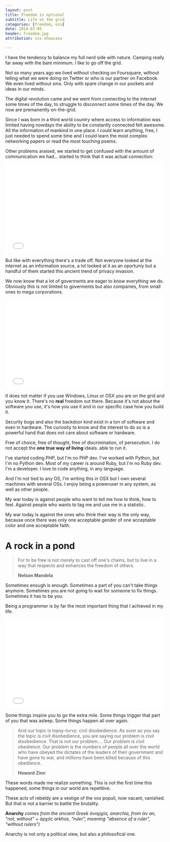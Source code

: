 ```yaml
---
layout: post
title: Freedom is optional
subtitle: Life on the grid
categories: [freedom, oss]
date: 2014-07-05
header: freedom.jpg
attribution: sss-showcase

---
```


I have the tendency to balance my full nerd side with nature. Camping really far
away with the bare minimum. I like to go off the grid.

Not so many years ago we lived without checking on Foursquare, without telling
what we were doing on Twitter or who is our partner on Facebook. We even lived
without sms. Only with spare change in our pockets and ideas in our minds.

The digital revolution came and we went from connecting to the internet some
times of the day, to struggle to disconnect some times of the day.
We now are premanently on-the-grid.

Since I was born in a third world country where access to information was limited
having nowdays the ability to be constantly connected felt awesome. All the information of
mankind in one place. I could learn anything, free, I just needed to spend some
time and I could learn the most complex networking papers or read the most touching
poems.

Other problems araised, we started to get confused with the amount of
communication we had... started to think that it was actual connection:

<iframe src="//player.vimeo.com/video/70534716" width="500" height="281"
frameborder="0" webkitallowfullscreen mozallowfullscreen
allowfullscreen></iframe>

But like with everything there's a trade off. Not everyone looked at the
internet as an information source, a lot looked at it as an oportuniy but a
handful of them started this ancient trend of privacy invasion.

We now know that a lot of goverments are eager to know everything we do.
Obviously this is not limited to goverments but also companies, from small ones
to mega corporations.

<iframe src="//player.vimeo.com/video/82666985" width="500" height="281"
frameborder="0" webkitallowfullscreen mozallowfullscreen
allowfullscreen></iframe>

It does not matter if you use Windows, Linux or OSX you are on the grid and you
know it. There's no **real** freedom out there. Because it's not about the
software you use, it's how you use it and in our specific case how you build it.

Security bugs and also the backdoor kind exist in a ton of software and even in
hardware. The curiosity to know and the interest to do so is a powerful hand
that does not care about software or hardware.

Free of choice, free of thought, free of discrimination, of persecution. I do
not accept the **one true way of living** ideals.
able to run it.

I've started coding PHP, but I'm no PHP dev. I've worked with Python, but I'm no
Python dev. Most of my career is around Ruby, but I'm no Ruby dev.
I'm a developer. I love to code anything, in any language.

And I'm not tied to any OS, I'm writing this in OSX but I own several machines
with several OSs. I enjoy being a poweruser in any system, as well as other
people.

My war today is against people who want to tell me how to think, how to feel.
Against people who wants to tag me and use me in a statistic.

My war today is against the ones who think their way is the only way, because
once there was only one acceptable gender of one acceptable color and one
acceptable faith.

# A rock in a pond

> For to be free is not merely to cast off one's chains, but to live in a way
> that respects and enhances the freedom of others.
>
> **Nelson Mandela**

Sometimes enough is enough. Sometimes a part of you can't take things anymore.
Sometimes you are not going to wait for someone to fix things. Sometimes it has
to be you.

Being a programmer is by far the most important thing that I achieved in my
life.

<script async class="speakerdeck-embed" data-id="095e73303aab0131eddb6ef1f34b6106" data-ratio="1.33333333333333" src="//speakerdeck.com/assets/embed.js"></script>

<iframe src="//player.vimeo.com/video/90438418?byline=0&amp;portrait=0&amp;color=97ceec" width="500" height="281" frameborder="0" webkitallowfullscreen mozallowfullscreen allowfullscreen></iframe>

Some things inspire you to go the extra mile. Some things trigger that part of
you that was asleep. Some things happen all over again.

> And our topic is topsy-turvy: civil disobedience. As soon as you say the topic
> is civil disobedience, you are saying our problem is civil disobedience. That
> is not our problem.... Our problem is civil obedience. Our problem is the
> numbers of people all over the world who have obeyed the dictates of the
> leaders of their government and have gone to war, and millions have been
> killed because of this obedience.
>
> **Howard Zinn**

These words made me realize something. This is not the first time this happened,
some things in our world are repetitive.

These acts of rebeldy are a vestige of the vox populi, now vacant, vanished. But
that is not a barrier to battle the brutality.

**Anarchy** _comes from the ancient Greek ἀναρχία, anarchia, from
ἀν an, "not, without" + ἀρχός arkhos, "ruler", meaning "absence of a ruler",
"without rulers")_

Anarchy is not only a political view, but also a philosofical one.
